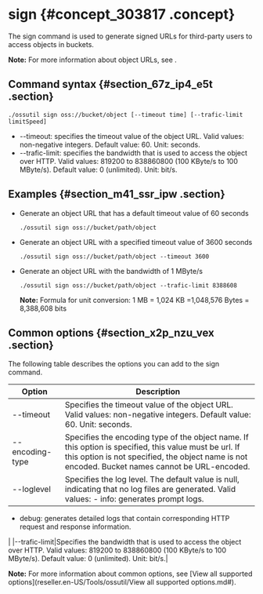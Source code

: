 # sign {#concept_303817 .concept}

The sign command is used to generate signed URLs for third-party users to access objects in buckets.

**Note:** For more information about object URLs, see .

## Command syntax {#section_67z_ip4_e5t .section}

``` {#codeblock_a7g_7j1_yc1}
./ossutil sign oss://bucket/object [--timeout time] [--trafic-limit limitSpeed]
```

-   --timeout: specifies the timeout value of the object URL. Valid values: non-negative integers. Default value: 60. Unit: seconds.
-   --trafic-limit: specifies the bandwidth that is used to access the object over HTTP. Valid values: 819200 to 838860800 \(100 KByte/s to 100 MByte/s\). Default value: 0 \(unlimited\). Unit: bit/s.

## Examples {#section_m41_ssr_ipw .section}

-   Generate an object URL that has a default timeout value of 60 seconds

    ``` {#codeblock_m0c_vjl_ef3}
    ./ossutil sign oss://bucket/path/object                       
    ```

-   Generate an object URL with a specified timeout value of 3600 seconds

    ``` {#codeblock_itd_hmn_x76}
    ./ossutil sign oss://bucket/path/object --timeout 3600
    ```

-   Generate an object URL with the bandwidth of 1 MByte/s

    ``` {#codeblock_2ub_9fm_lso}
    ./ossutil sign oss://bucket/path/object --trafic-limit 8388608
    ```

    **Note:** Formula for unit conversion: 1 MB = 1,024 KB =1,048,576 Bytes = 8,388,608 bits


## Common options {#section_x2p_nzu_vex .section}

The following table describes the options you can add to the sign command.

|Option|Description|
|------|-----------|
|--timeout|Specifies the timeout value of the object URL. Valid values: non-negative integers. Default value: 60. Unit: seconds.|
|--encoding-type|Specifies the encoding type of the object name. If this option is specified, this value must be url. If this option is not specified, the object name is not encoded. Bucket names cannot be URL-encoded.|
|--loglevel|Specifies the log level. The default value is null, indicating that no log files are generated. Valid values: -   info: generates prompt logs.
-   debug: generates detailed logs that contain corresponding HTTP request and response information.

 |
|--trafic-limit|Specifies the bandwidth that is used to access the object over HTTP. Valid values: 819200 to 838860800 \(100 KByte/s to 100 MByte/s\). Default value: 0 \(unlimited\). Unit: bit/s.|

**Note:** For more information about common options, see [View all supported options](reseller.en-US/Tools/ossutil/View all supported options.md#).

